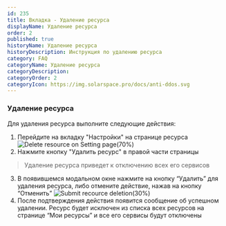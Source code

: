 ```yaml
---
id: 235
title: Вкладка - Удаление ресурса
displayName: Удаление ресурса
order: 2
published: true
historyName: Удаление ресурса
historyDescription: Инструкция по удалению ресурса
category: FAQ
categoryName: Удаление ресурса
categoryDescription: 
categoryOrder: 2
categoryIcon: https://img.solarspace.pro/docs/anti-ddos.svg
---
```


### Удаление ресурса

Для удаления ресурса выполните следующие действия:

1. Перейдите на вкладку "Настройки" на странице ресурса
![Delete resource on Setting page(70%)](https://img.solarspace.pro/docs/delete-resource-settings.jpg "Удаление ресурса на странице настроек")
2. Нажмите кнопку "Удалить ресурс" в правой части страницы

>  Удаление ресурса приведет к отключению всех его сервисов

3. В появившемся модальном окне нажмите на кнопку “Удалить” для удаления ресурса, либо отмените действие, нажав на кнопку “Отменить”
![Submit recource deletion(30%)](https://img.solarspace.pro/docs/submit-delete-resource.jpg "Подтверждение удаления ресурса")
4. После подтверждения действия появится сообщение об успешном удалении. Ресурс будет исключен из списка всех ресурсов на странице “Мои ресурсы” и все его сервисы будут отключены
